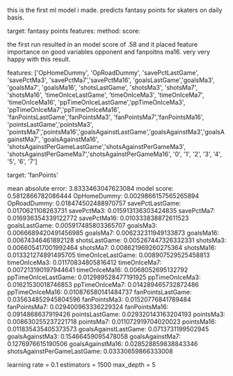 this is the first ml model i made. predicts fantasy points for skaters on daily basis.

target: fantasy points
features:
method:
score:

the first run resulted in an model score of .58 and it placed feature importance on good variables opponent and fanpoitns ma16. very very happy with this result.

features: ['OpHomeDummy', 'OpRoadDummy', 'savePctLastGame', 'savePctMa3', 'savePctMa7','savePctMa16', 'goalsLastGame','goalsMa3', 'goalsMa7', 'goalsMa16', 'shotsLastGame', 'shotsMa3', 'shotsMa7', 'shotsMa16', 'timeOnIceLastGame', 'timeOnIceMa3', 'timeOnIceMa7', 'timeOnIceMa16', 'ppTimeOnIceLastGame','ppTimeOnIceMa3', 'ppTimeOnIceMa7','ppTimeOnIceMa16', 'fanPointsLastGame','fanPointsMa3', 'fanPointsMa7','fanPointsMa16', 'pointsLastGame','pointsMa3', 'pointsMa7','pointsMa16','goalsAgainstLastGame','goalsAgainstMa3','goalsAgainstMa7', 'goalsAgainstMa16', 'shotsAgainstPerGameLastGame','shotsAgainstPerGameMa3', 'shotsAgainstPerGameMa7','shotsAgainstPerGameMa16', '0', '1', '2', '3', '4', '5', '6', '7']


target: 'fanPoints'

mean absolute error: 3.8333463047623084
model score: 0.5812866782086444
OpHomeDummy: 0.0029866157565265894
OpRoadDummy: 0.018474502488970757
savePctLastGame: 0.0170621108263731
savePctMa3: 0.015913136303424835
savePctMa7: 0.016936354339122772
savePctMa16: 0.010333838872611523
goalsLastGame: 0.005917485803365707
goalsMa3: 0.0066689420491456985
goalsMa7: 0.006232311949133873
goalsMa16: 0.00674346461892128
shotsLastGame: 0.005267447326332331
shotsMa3: 0.006605417001992464
shotsMa7: 0.008621969260275364
shotsMa16: 0.013321274891495705
timeOnIceLastGame: 0.008907529525458813
timeOnIceMa3: 0.01170834805816412
timeOnIceMa7: 0.007213190197944641
timeOnIceMa16: 0.0068052695132792
ppTimeOnIceLastGame: 0.012989528477191925
ppTimeOnIceMa3: 0.01621530018746853
ppTimeOnIceMa7: 0.014289465732872486
ppTimeOnIceMa16: 0.010876580141484737
fanPointsLastGame: 0.035634852945804596
fanPointsMa3: 0.01520776841789484
fanPointsMa7: 0.029400963336229324
fanPointsMa16: 0.0914868637919426
pointsLastGame: 0.029320143163204193
pointsMa3: 0.008630255237221718
pointsMa7: 0.011072919704020023
pointsMa16: 0.011835435405373573
goalsAgainstLastGame: 0.0713731199502945
goalsAgainstMa3: 0.15466459095478058
goalsAgainstMa7: 0.1276976615190506
goalsAgainstMa16: 0.028528859838843346
shotsAgainstPerGameLastGame: 0.03330659866333008

learning rate = 0.1
estimators = 1500
max_depth = 5

